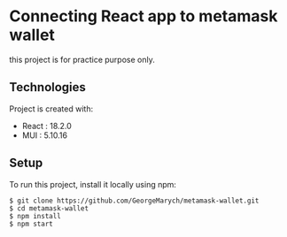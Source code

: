# Connecting React app to metamask wallet

this project is for practice purpose only.

## Technologies

Project is created with:

- React : 18.2.0
- MUI : 5.10.16

## Setup

To run this project, install it locally using npm:

```
$ git clone https://github.com/GeorgeMarych/metamask-wallet.git
$ cd metamask-wallet
$ npm install
$ npm start
```
